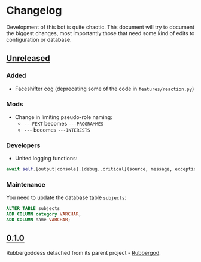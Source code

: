 # Changelog
Development of this bot is quite chaotic. This document will try to document
the biggest changes, most importantly those that need some kind of edits to
configuration or database.

## [Unreleased]
### Added
- Faceshifter cog (deprecating some of the code in `features/reaction.py`)

### Mods

- Change in limiting pseudo-role naming:
  - `---FEKT` becomes `---PROGRAMMES`
  - `---` becomes `---INTERESTS`

### Developers
- United logging functions:

```python
await self.[output|console].[debug..critical](source, message, exception)
```

### Maintenance
You need to update the database table `subjects`:

```sql
ALTER TABLE subjects
ADD COLUMN category VARCHAR,
ADD COLUMN name VARCHAR;
```


## [0.1.0]
Rubbergoddess detached from its parent project - [Rubbergod](https://github.com/Toaster192/rubbergod).

[Unreleased]: https://github.com/sinus-x/rubbergoddess/compare/v0.1.0...devel
[0.1.0]: https://github.com/sinus-x/rubbergoddess/releases/tag/v0.1.0
